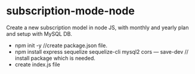 # subscription-mode-node
Create a new subscription model in node JS, with monthly and yearly plan and setup with MySQL DB.


 - npm init -y //create package.json file.
 - npm install express sequelize sequelize-cli mysql2 cors — save-dev // install package which is needed.
 - create index.js file
